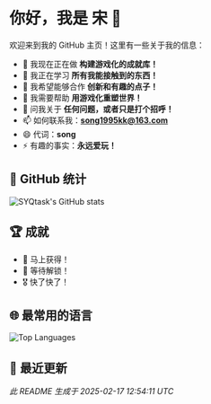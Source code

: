 # 你好，我是 宋 👋

欢迎来到我的 GitHub 主页！这里有一些关于我的信息：

- 🔭 我现在正在做 **构建游戏化的成就库！**
- 🌱 我正在学习 **所有我能接触到的东西！**
- 👯 我希望能够合作 **创新和有趣的点子！**
- 🤔 我需要帮助 **用游戏化重塑世界！**
- 💬 问我关于 **任何问题，或者只是打个招呼！**
- 📫 如何联系我：**song1995kk@163.com**
- 😄 代词：**song**
- ⚡ 有趣的事实：**永远爱玩！**

## 🚀 GitHub 统计

![SYQtask's GitHub stats](https://github-readme-stats.vercel.app/api?username=SYQtask&show_icons=true&theme=radical)

## 🏆 成就

- 🥇 马上获得！
- 🏅 等待解锁！
- 🎖 快了快了！

## 🌐 最常用的语言

![Top Languages](https://github-readme-stats.vercel.app/api/top-langs/?username=SYQtask&layout=compact&theme=radical)

## 📅 最近更新

*此 README 生成于 2025-02-17 12:54:11 UTC*
